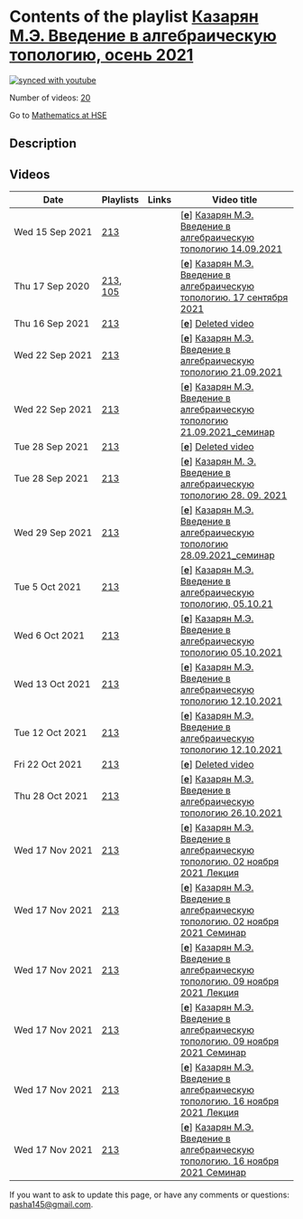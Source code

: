 # Contents of the playlist [Казарян М.Э. Введение в  алгебраическую топологию, осень 2021](https://www.youtube.com/playlist?list=PLq3E5oubNNoBFRjCAydOaG-RTa-HKJDpD)

[![synced with youtube](https://img.shields.io/github/last-commit/mathphysschool/mathphysschool.github.io/autoupdate1?label=synced%20with%20youtube)](https://github.com/mathphysschool/mathphysschool.github.io/commits/autoupdate1)

Number of videos: [20](#videos)

Go to [Mathematics at HSE](../README.md)

## Description



## Videos

|Date|Playlists|Links|Video title|
|---|---|---|---|
| Wed&nbsp;15&nbsp;Sep&nbsp;2021 | [213](../playlists/213 "Казарян М.Э. Введение в  алгебраическую топологию, осень 2021") |  | [[**e**](https://studio.youtube.com/video/EIGdCFEASPg/edit "Edit")] [Казарян М.Э. Введение в  алгебраическую топологию 14.09.2021](https://www.youtube.com/watch?v=EIGdCFEASPg&list=PLq3E5oubNNoBFRjCAydOaG-RTa-HKJDpD) |
| Thu&nbsp;17&nbsp;Sep&nbsp;2020 | [213](../playlists/213 "Казарян М.Э. Введение в  алгебраическую топологию, осень 2021"), [105](../playlists/105 "Казарян М.Э. Введение в алгебраическую топологию. Осень 2020") |  | [[**e**](https://studio.youtube.com/video/UE0gCEjQ0Xw/edit "Edit")] [Казарян М.Э. Введение в алгебраическую топологию.  17 сентября 2021](https://www.youtube.com/watch?v=UE0gCEjQ0Xw&list=PLq3E5oubNNoBFRjCAydOaG-RTa-HKJDpD "Вместо лекции от 14.09.2021.") |
| Thu&nbsp;16&nbsp;Sep&nbsp;2021 | [213](../playlists/213 "Казарян М.Э. Введение в  алгебраическую топологию, осень 2021") |  | [[**e**](https://studio.youtube.com/video/DHCgCaE-4wA/edit "Edit")] [Deleted video](https://www.youtube.com/watch?v=DHCgCaE-4wA&list=PLq3E5oubNNoBFRjCAydOaG-RTa-HKJDpD "This video is unavailable.") |
| Wed&nbsp;22&nbsp;Sep&nbsp;2021 | [213](../playlists/213 "Казарян М.Э. Введение в  алгебраическую топологию, осень 2021") |  | [[**e**](https://studio.youtube.com/video/3_3PPyEpNFA/edit "Edit")] [Казарян М.Э. Введение в  алгебраическую топологию 21.09.2021](https://www.youtube.com/watch?v=3_3PPyEpNFA&list=PLq3E5oubNNoBFRjCAydOaG-RTa-HKJDpD) |
| Wed&nbsp;22&nbsp;Sep&nbsp;2021 | [213](../playlists/213 "Казарян М.Э. Введение в  алгебраическую топологию, осень 2021") |  | [[**e**](https://studio.youtube.com/video/REnNIlvLBQU/edit "Edit")] [Казарян М.Э. Введение в  алгебраическую топологию 21.09.2021&#95;cеминар](https://www.youtube.com/watch?v=REnNIlvLBQU&list=PLq3E5oubNNoBFRjCAydOaG-RTa-HKJDpD) |
| Tue&nbsp;28&nbsp;Sep&nbsp;2021 | [213](../playlists/213 "Казарян М.Э. Введение в  алгебраическую топологию, осень 2021") |  | [[**e**](https://studio.youtube.com/video/uaZw9V82jII/edit "Edit")] [Deleted video](https://www.youtube.com/watch?v=uaZw9V82jII&list=PLq3E5oubNNoBFRjCAydOaG-RTa-HKJDpD "This video is unavailable.") |
| Tue&nbsp;28&nbsp;Sep&nbsp;2021 | [213](../playlists/213 "Казарян М.Э. Введение в  алгебраическую топологию, осень 2021") |  | [[**e**](https://studio.youtube.com/video/yvuzYcVLLLI/edit "Edit")] [Казарян М. Э.  Введение в алгебраическую топологию 28. 09. 2021](https://www.youtube.com/watch?v=yvuzYcVLLLI&list=PLq3E5oubNNoBFRjCAydOaG-RTa-HKJDpD) |
| Wed&nbsp;29&nbsp;Sep&nbsp;2021 | [213](../playlists/213 "Казарян М.Э. Введение в  алгебраическую топологию, осень 2021") |  | [[**e**](https://studio.youtube.com/video/ou_ZpIbYAc0/edit "Edit")] [Казарян М.Э. Введение в алгебраическую топологию 28.09.2021&#95;cеминар](https://www.youtube.com/watch?v=ou_ZpIbYAc0&list=PLq3E5oubNNoBFRjCAydOaG-RTa-HKJDpD) |
| Tue&nbsp;5&nbsp;Oct&nbsp;2021 | [213](../playlists/213 "Казарян М.Э. Введение в  алгебраическую топологию, осень 2021") |  | [[**e**](https://studio.youtube.com/video/ZWV0igKpsw0/edit "Edit")] [Казарян М.Э. Введение в алгебраическую топологию, 05.10.21](https://www.youtube.com/watch?v=ZWV0igKpsw0&list=PLq3E5oubNNoBFRjCAydOaG-RTa-HKJDpD) |
| Wed&nbsp;6&nbsp;Oct&nbsp;2021 | [213](../playlists/213 "Казарян М.Э. Введение в  алгебраическую топологию, осень 2021") |  | [[**e**](https://studio.youtube.com/video/HwjA1IhMfg4/edit "Edit")] [Казарян М.Э. Введение в  алгебраическую топологию 05.10.2021](https://www.youtube.com/watch?v=HwjA1IhMfg4&list=PLq3E5oubNNoBFRjCAydOaG-RTa-HKJDpD) |
| Wed&nbsp;13&nbsp;Oct&nbsp;2021 | [213](../playlists/213 "Казарян М.Э. Введение в  алгебраическую топологию, осень 2021") |  | [[**e**](https://studio.youtube.com/video/O9Iv4mXqP6Q/edit "Edit")] [Казарян М.Э. Введение в  алгебраическую топологию 12.10.2021](https://www.youtube.com/watch?v=O9Iv4mXqP6Q&list=PLq3E5oubNNoBFRjCAydOaG-RTa-HKJDpD) |
| Tue&nbsp;12&nbsp;Oct&nbsp;2021 | [213](../playlists/213 "Казарян М.Э. Введение в  алгебраическую топологию, осень 2021") |  | [[**e**](https://studio.youtube.com/video/33YYDzuzA4U/edit "Edit")] [Казарян М.Э. Введение в алгебраическую топологию 12.10.2021](https://www.youtube.com/watch?v=33YYDzuzA4U&list=PLq3E5oubNNoBFRjCAydOaG-RTa-HKJDpD) |
| Fri&nbsp;22&nbsp;Oct&nbsp;2021 | [213](../playlists/213 "Казарян М.Э. Введение в  алгебраическую топологию, осень 2021") |  | [[**e**](https://studio.youtube.com/video/9HplgFn6tv8/edit "Edit")] [Deleted video](https://www.youtube.com/watch?v=9HplgFn6tv8&list=PLq3E5oubNNoBFRjCAydOaG-RTa-HKJDpD "This video is unavailable.") |
| Thu&nbsp;28&nbsp;Oct&nbsp;2021 | [213](../playlists/213 "Казарян М.Э. Введение в  алгебраическую топологию, осень 2021") |  | [[**e**](https://studio.youtube.com/video/2QRyZhISngU/edit "Edit")] [Казарян М.Э. Введение в алгебраическую топологию 26.10.2021](https://www.youtube.com/watch?v=2QRyZhISngU&list=PLq3E5oubNNoBFRjCAydOaG-RTa-HKJDpD) |
| Wed&nbsp;17&nbsp;Nov&nbsp;2021 | [213](../playlists/213 "Казарян М.Э. Введение в  алгебраическую топологию, осень 2021") |  | [[**e**](https://studio.youtube.com/video/-jwZDkzvFh4/edit "Edit")] [Казарян М.Э. Введение в алгебраическую топологию. 02 ноября 2021 Лекция](https://www.youtube.com/watch?v=-jwZDkzvFh4&list=PLq3E5oubNNoBFRjCAydOaG-RTa-HKJDpD) |
| Wed&nbsp;17&nbsp;Nov&nbsp;2021 | [213](../playlists/213 "Казарян М.Э. Введение в  алгебраическую топологию, осень 2021") |  | [[**e**](https://studio.youtube.com/video/jw38_HKyEBg/edit "Edit")] [Казарян М.Э. Введение в алгебраическую топологию. 02 ноября 2021 Семинар](https://www.youtube.com/watch?v=jw38_HKyEBg&list=PLq3E5oubNNoBFRjCAydOaG-RTa-HKJDpD) |
| Wed&nbsp;17&nbsp;Nov&nbsp;2021 | [213](../playlists/213 "Казарян М.Э. Введение в  алгебраическую топологию, осень 2021") |  | [[**e**](https://studio.youtube.com/video/AoLzEQmA5V4/edit "Edit")] [Казарян М.Э. Введение в алгебраическую топологию. 09 ноября 2021 Лекция](https://www.youtube.com/watch?v=AoLzEQmA5V4&list=PLq3E5oubNNoBFRjCAydOaG-RTa-HKJDpD) |
| Wed&nbsp;17&nbsp;Nov&nbsp;2021 | [213](../playlists/213 "Казарян М.Э. Введение в  алгебраическую топологию, осень 2021") |  | [[**e**](https://studio.youtube.com/video/x3TP3D8Djj0/edit "Edit")] [Казарян М.Э. Введение в алгебраическую топологию. 09 ноября 2021 Семинар](https://www.youtube.com/watch?v=x3TP3D8Djj0&list=PLq3E5oubNNoBFRjCAydOaG-RTa-HKJDpD) |
| Wed&nbsp;17&nbsp;Nov&nbsp;2021 | [213](../playlists/213 "Казарян М.Э. Введение в  алгебраическую топологию, осень 2021") |  | [[**e**](https://studio.youtube.com/video/sMgNgKQdHXo/edit "Edit")] [Казарян М.Э. Введение в алгебраическую топологию. 16 ноября 2021 Лекция](https://www.youtube.com/watch?v=sMgNgKQdHXo&list=PLq3E5oubNNoBFRjCAydOaG-RTa-HKJDpD) |
| Wed&nbsp;17&nbsp;Nov&nbsp;2021 | [213](../playlists/213 "Казарян М.Э. Введение в  алгебраическую топологию, осень 2021") |  | [[**e**](https://studio.youtube.com/video/aWj9YVNb0_Y/edit "Edit")] [Казарян М.Э. Введение в алгебраическую топологию. 16 ноября 2021 Семинар](https://www.youtube.com/watch?v=aWj9YVNb0_Y&list=PLq3E5oubNNoBFRjCAydOaG-RTa-HKJDpD) |


 If you want to ask to update this page, or have any comments or questions: <pasha145@gmail.com>.